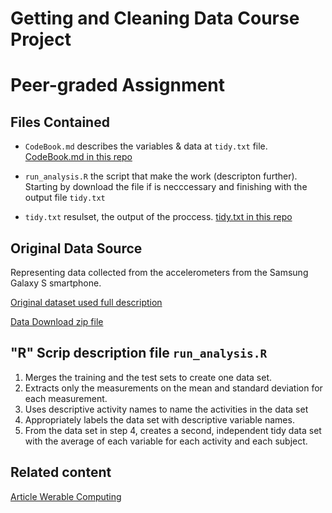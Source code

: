 # Getting and Cleaning Data Course Project
# Peer-graded Assignment

## Files Contained

* `CodeBook.md` describes the variables & data at `tidy.txt` file. [CodeBook.md in this repo](https://github.com/maxaldunate/getting-and-cleaning-data-course-project/blob/master/CodeBook.md)

* `run_analysis.R` the script that make the work (descripton  further). Starting by download the file if is necccessary and finishing with the output file `tidy.txt`

* `tidy.txt` resulset, the output of the proccess. [tidy.txt in this repo](https://github.com/maxaldunate/getting-and-cleaning-data-course-project/blob/master/tidy.txt)

## Original Data Source
Representing data collected from the accelerometers from the Samsung Galaxy S smartphone.

[Original dataset used full description](http://archive.ics.uci.edu/ml/datasets/Human+Activity+Recognition+Using+Smartphones#)

[Data Download zip file](https://d396qusza40orc.cloudfront.net/getdata%2Fprojectfiles%2FUCI%20HAR%20Dataset.zip)


## "R" Scrip description file `run_analysis.R`

1. Merges the training and the test sets to create one data set.
2. Extracts only the measurements on the mean and standard deviation for each measurement.
3. Uses descriptive activity names to name the activities in the data set
4. Appropriately labels the data set with descriptive variable names.
5. From the data set in step 4, creates a second, independent tidy data set with the average of each variable for each activity and each subject.

## Related content
[Article Werable Computing](http://www.insideactivitytracking.com/data-science-activity-tracking-and-the-battle-for-the-worlds-top-sports-brand/)
